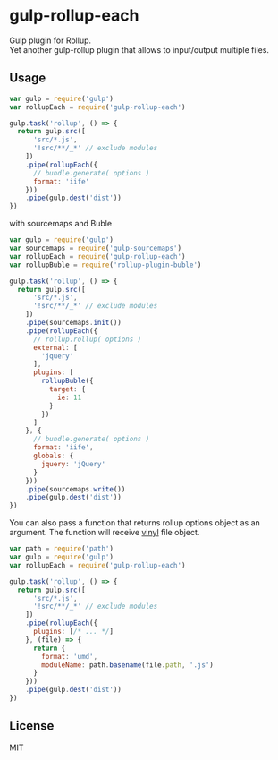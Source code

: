 # gulp-rollup-each

Gulp plugin for Rollup.  
Yet another gulp-rollup plugin that allows to input/output multiple files.

## Usage

```js
var gulp = require('gulp')
var rollupEach = require('gulp-rollup-each')

gulp.task('rollup', () => {
  return gulp.src([
      'src/*.js',
      '!src/**/_*' // exclude modules
    ])
    .pipe(rollupEach({
      // bundle.generate( options )
      format: 'iife'
    }))
    .pipe(gulp.dest('dist'))
})
```

with sourcemaps and Buble

```js
var gulp = require('gulp')
var sourcemaps = require('gulp-sourcemaps')
var rollupEach = require('gulp-rollup-each')
var rollupBuble = require('rollup-plugin-buble')

gulp.task('rollup', () => {
  return gulp.src([
      'src/*.js',
      '!src/**/_*' // exclude modules
    ])
    .pipe(sourcemaps.init())
    .pipe(rollupEach({
      // rollup.rollup( options )
      external: [
        'jquery'
      ],
      plugins: [
        rollupBuble({
          target: {
            ie: 11
          }
        })
      ]
    }, {
      // bundle.generate( options )
      format: 'iife',
      globals: {
        jquery: 'jQuery'
      }
    }))
    .pipe(sourcemaps.write())
    .pipe(gulp.dest('dist'))
})
```

You can also pass a function that returns rollup options object as an argument. The function will receive [vinyl](https://github.com/gulpjs/vinyl) file object.

```js
var path = require('path')
var gulp = require('gulp')
var rollupEach = require('gulp-rollup-each')

gulp.task('rollup', () => {
  return gulp.src([
      'src/*.js',
      '!src/**/_*' // exclude modules
    ])
    .pipe(rollupEach({
      plugins: [/* ... */]
    }, (file) => {
      return {
        format: 'umd',
        moduleName: path.basename(file.path, '.js')
      }
    }))
    .pipe(gulp.dest('dist'))
})
```

## License

MIT
